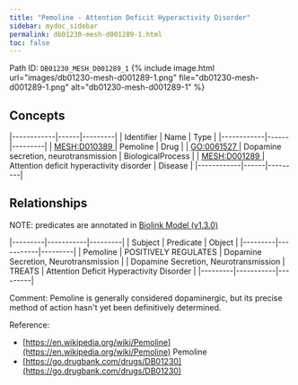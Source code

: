 ```yaml
---
title: "Pemoline - Attention Deficit Hyperactivity Disorder"
sidebar: mydoc_sidebar
permalink: db01230-mesh-d001289-1.html
toc: false 
---
```



Path ID: `DB01230_MESH_D001289_1`
{% include image.html url="images/db01230-mesh-d001289-1.png" file="db01230-mesh-d001289-1.png" alt="db01230-mesh-d001289-1" %}

## Concepts

|------------|------|---------|
| Identifier | Name | Type    |
|------------|------|---------|
| <a href="https://identifiers.org/MESH:D010389">MESH:D010389 </a> | Pemoline | Drug |
| <a href="https://identifiers.org/GO:0061527">GO:0061527 </a> | Dopamine secretion, neurotransmission | BiologicalProcess |
| <a href="https://identifiers.org/MESH:D001289">MESH:D001289 </a> | Attention deficit hyperactivity disorder | Disease |
|------------|------|---------|

## Relationships


NOTE: predicates are annotated in <a href="https://github.com/biolink/biolink-model/releases/tag/v1.3.0">Biolink Model (v1.3.0)</a>

|---------|-----------|---------|
| Subject | Predicate | Object  |
|---------|-----------|---------|
| Pemoline | POSITIVELY REGULATES | Dopamine Secretion, Neurotransmission |
| Dopamine Secretion, Neurotransmission | TREATS | Attention Deficit Hyperactivity Disorder |
|---------|-----------|---------|

Comment: Pemoline is generally considered dopaminergic, but its precise method of action hasn't yet been definitively determined.

Reference: 
  - [https://en.wikipedia.org/wiki/Pemoline](https://en.wikipedia.org/wiki/Pemoline) Pemoline
  - [https://go.drugbank.com/drugs/DB01230](https://go.drugbank.com/drugs/DB01230)

